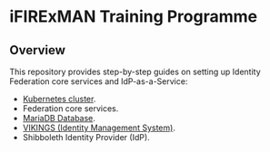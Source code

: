 # iFIRExMAN Training Programme

## Overview
This repository provides step-by-step guides on setting up Identity Federation core services and IdP-as-a-Service:
- [Kubernetes cluster](guides/rke.md).
- Federation core services.
- [MariaDB Database](guides/mariadb.md).
- [VIKINGS (Identity Management System)](guides/vikings.md).
- Shibboleth Identity Provider (IdP).